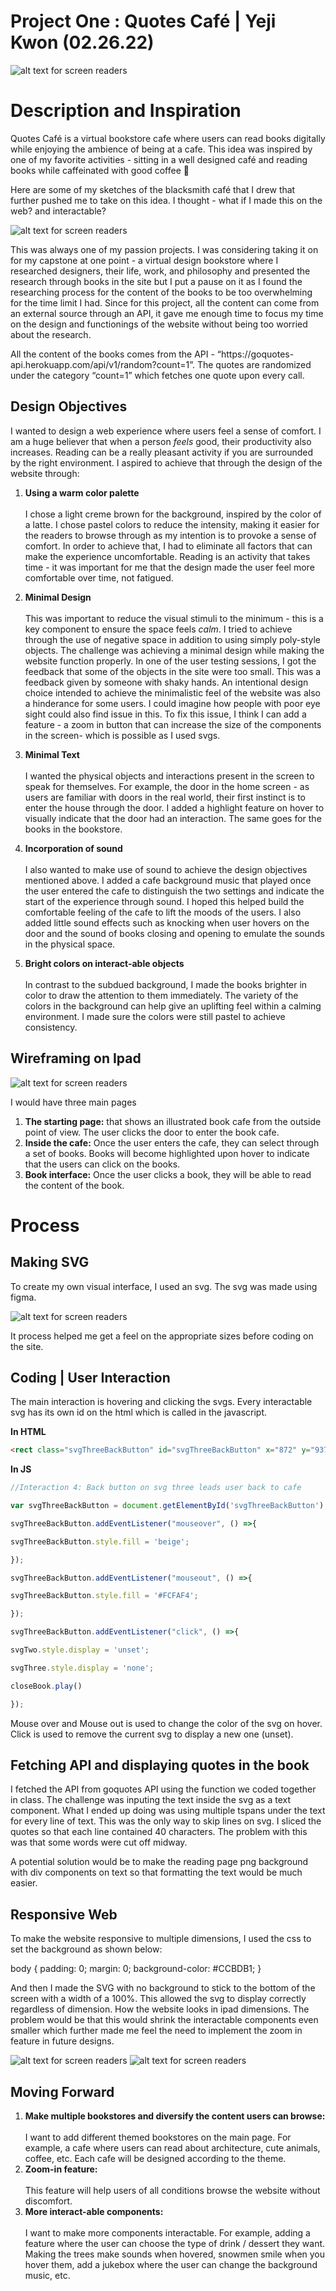 # Project One : Quotes Café | Yeji Kwon (02.26.22) #

![alt text for screen readers](https://github.com/yk1932/connectionsLab/blob/main/projectOne/documentationImages/1.png)

# Description and Inspiration #

<p>Quotes Café is a virtual bookstore cafe where users can read books digitally while enjoying the ambience of being at a cafe. This idea was inspired by one of my favorite activities - sitting in a well designed café and reading books while caffeinated with good coffee 🙂</p>

<p>Here are some of my sketches of the blacksmith café that I drew that further pushed me to take on this idea. I thought - what if I made this on the web? and interactable?</p>

![alt text for screen readers](https://github.com/yk1932/connectionsLab/blob/main/projectOne/documentationImages/2.png)

<p>This was always one of my passion projects. I was considering taking it on for my capstone at one point - a virtual design bookstore where I researched designers, their life, work, and philosophy and presented the research through books in the site  but I put a pause on it as I found the researching process for the content of the books to be too overwhelming for the time limit I had. Since for this project, all the content can come from an external source through an API, it gave me enough time to focus my time on the design and functionings of the website without being too worried about the research. </p>

<p>All the content of the books comes from the API - “https://goquotes-api.herokuapp.com/api/v1/random?count=1”. The quotes are randomized under the category “count=1” which fetches one quote upon every call.</p>

## Design Objectives #

I wanted to design a web experience where users feel a sense of comfort. I am a huge believer that when a person *feels* good, their productivity also increases. Reading can be a really pleasant activity if you are surrounded by the right environment. I aspired to achieve that through the design of the website through: 

1. **Using a warm color palette** <br><br> I chose a light creme brown for the background, inspired by the color of a latte. I chose pastel colors to reduce the intensity, making it easier for the readers to browse through as my intention is to provoke a sense of comfort. In order to achieve that, I had to eliminate all factors that can make the experience uncomfortable. Reading is an activity that takes time - it was important for me that the design made the user feel more comfortable over time, not fatigued. 

2. **Minimal Design**<br><br>This was important to reduce the visual stimuli to the minimum - this is a key component to ensure the space feels *calm*. I tried to achieve through the use of negative space in addition to using simply poly-style objects. The challenge was achieving a minimal design while making the website function properly. In one of the user testing sessions, I got the feedback that some of the objects in the site were too small. This was a feedback given by someone with shaky hands. An intentional design choice intended to achieve the minimalistic feel of the website was also a hinderance for some users. I could imagine how people with poor eye sight could also find issue in this. To fix this issue, I think I can add a feature - a zoom in button that can increase the size of the components in the screen- which is possible as I used svgs.  

3. **Minimal Text** <br><br>I wanted the physical objects and interactions present in the screen to speak for themselves. For example, the door in the home screen - as users are familiar with doors in the real world, their first instinct is to enter the house through the door. I added a highlight feature on hover to visually indicate that the door had an interaction. The same goes for the books in the bookstore. 

4. **Incorporation of sound** <br><br> I also wanted to make use of sound to achieve the design objectives mentioned above. I added a cafe background music that played once the user entered the cafe to distinguish the two settings and indicate the start of the experience through sound. I hoped this helped build the comfortable feeling of the cafe to lift the moods of the users. I also added little sound effects such as knocking when user hovers on the door and the sound of books closing and opening to emulate the sounds in the physical space. 

5. **Bright colors on interact-able objects** <br><br> In contrast to the subdued background, I made the books brighter in color to draw the attention to them immediately. The variety of the colors in the background can help give an uplifting feel within a calming environment. I made sure the colors were still pastel to achieve consistency.

## Wireframing on Ipad #

![alt text for screen readers](https://github.com/yk1932/connectionsLab/blob/main/projectOne/documentationImages/3.png)

<p>I would have three main pages</p>

1. **The starting page:** that shows an illustrated book cafe from the outside point of view. The user clicks the door to enter the book cafe.
2. **Inside the cafe:** Once the user enters the cafe, they can select through a set of books. Books will become highlighted upon hover to indicate that the users can click on the books. 
3. **Book interface:** Once the user clicks a book, they will be able to read the content of the book.

# **Process**

## Making SVG #

To create my own visual interface, I used an svg. The svg was made using figma.

![alt text for screen readers](https://github.com/yk1932/connectionsLab/blob/main/projectOne/documentationImages/4.png)

It process helped me get a feel on the appropriate sizes before coding on the site.  

## Coding | User Interaction #

The main interaction is hovering and clicking the svgs. Every interactable svg has its own id on the html which is called in the javascript. 

**In HTML**

```html
<rect class="svgThreeBackButton" id="svgThreeBackButton" x="872" y="937" width="38" height="22" rx="9" fill="#FCFAF4" stroke="#9AC8C8" stroke-width="2"/>

```

**In JS**

```javascript
//Interaction 4: Back button on svg three leads user back to cafe

var svgThreeBackButton = document.getElementById('svgThreeBackButton');

svgThreeBackButton.addEventListener("mouseover", () =>{

svgThreeBackButton.style.fill = 'beige';

});

svgThreeBackButton.addEventListener("mouseout", () =>{

svgThreeBackButton.style.fill = '#FCFAF4';

});

svgThreeBackButton.addEventListener("click", () =>{

svgTwo.style.display = 'unset';

svgThree.style.display = 'none';

closeBook.play()

});

```

Mouse over and Mouse out is used to change the color of the svg on hover. Click is used to remove the current svg to display a new one (unset).

## Fetching API and displaying quotes in the book #

I fetched the API from goquotes API using the function we coded together in class. The challenge was inputing the text inside the svg as a text component. What I ended up doing was using multiple tspans under the text for every line of text. This was the only way to skip lines on svg. I sliced the quotes so that each line contained 40 characters. The problem with this was that some words were cut off midway. 

A potential solution would be to make the reading page png background with div components on text so that formatting the text would be much easier. 

## Responsive Web #

To make the website responsive to multiple dimensions, I used the css to set the background as shown below: 

body {
padding: 0; margin: 0;
background-color: #CCBDB1;
}

And then I made the SVG with no background to stick to the bottom of the screen with a width of a 100%. This allowed the svg to display correctly regardless of dimension. How the website looks in ipad dimensions. The problem would be that this would shrink the interactable components even smaller which further made me feel the need to implement the zoom in feature in future designs.

![alt text for screen readers](https://github.com/yk1932/connectionsLab/blob/main/projectOne/documentationImages/5.png)
![alt text for screen readers](https://github.com/yk1932/connectionsLab/blob/main/projectOne/documentationImages/6.png)

## Moving Forward

1. **Make multiple bookstores and diversify the content users can browse:** <br><br> I want to add different themed bookstores on the main page. For example, a cafe where users can read about architecture, cute animals, coffee, etc. Each cafe will be designed according to the theme. 
2. **Zoom-in feature:** <br><br>This feature will help users of all conditions browse the website without discomfort. 
3. **More interact-able components:**<br><br>I want to make more components interactable. For example, adding a feature where the user can choose the type of drink / dessert they want. Making the trees make sounds when hovered, snowmen smile when you hover them, add a jukebox where the user can change the background music, etc.
